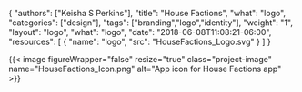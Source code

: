 {
	"authors": ["Keisha S Perkins"],
	"title": "House Factions",
	"what": "logo",
	"categories": ["design"],
	"tags": ["branding","logo","identity"],
	"weight": "1",
	"layout": "logo",
	"what": "logo",
	"date": "2018-06-08T11:08:21-06:00",
	"resources": [
	      {
	         "name": "logo",
	         "src": "HouseFactions_Logo.svg"
	      }
	    ]
}

{{< image figureWrapper="false" resize="true"  class="project-image" name="HouseFactions_Icon.png" alt="App icon for House Factions app" >}}